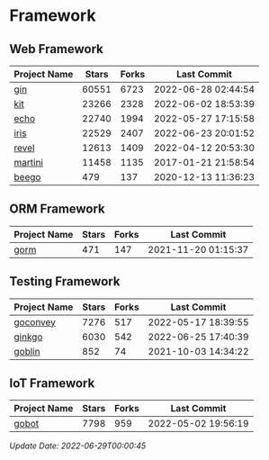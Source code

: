 # Framework

## Web Framework
| Project Name | Stars | Forks | Last Commit |
| ------------ | ----- | ----- | ----------- |
| [gin](https://github.com/gin-gonic/gin) | 60551 | 6723 | 2022-06-28 02:44:54 |
| [kit](https://github.com/go-kit/kit) | 23266 | 2328 | 2022-06-02 18:53:39 |
| [echo](https://github.com/labstack/echo) | 22740 | 1994 | 2022-05-27 17:15:58 |
| [iris](https://github.com/kataras/iris) | 22529 | 2407 | 2022-06-23 20:01:52 |
| [revel](https://github.com/revel/revel) | 12613 | 1409 | 2022-04-12 20:53:30 |
| [martini](https://github.com/go-martini/martini) | 11458 | 1135 | 2017-01-21 21:58:54 |
| [beego](https://github.com/astaxie/beego) | 479 | 137 | 2020-12-13 11:36:23 |

## ORM Framework
| Project Name | Stars | Forks | Last Commit |
| ------------ | ----- | ----- | ----------- |
| [gorm](https://github.com/jinzhu/gorm) | 471 | 147 | 2021-11-20 01:15:37 |

## Testing Framework
| Project Name | Stars | Forks | Last Commit |
| ------------ | ----- | ----- | ----------- |
| [goconvey](https://github.com/smartystreets/goconvey) | 7276 | 517 | 2022-05-17 18:39:55 |
| [ginkgo](https://github.com/onsi/ginkgo) | 6030 | 542 | 2022-06-25 17:40:39 |
| [goblin](https://github.com/franela/goblin) | 852 | 74 | 2021-10-03 14:34:22 |

## IoT Framework
| Project Name | Stars | Forks | Last Commit |
| ------------ | ----- | ----- | ----------- |
| [gobot](https://github.com/hybridgroup/gobot) | 7798 | 959 | 2022-05-02 19:56:19 |

*Update Date: 2022-06-29T00:00:45*